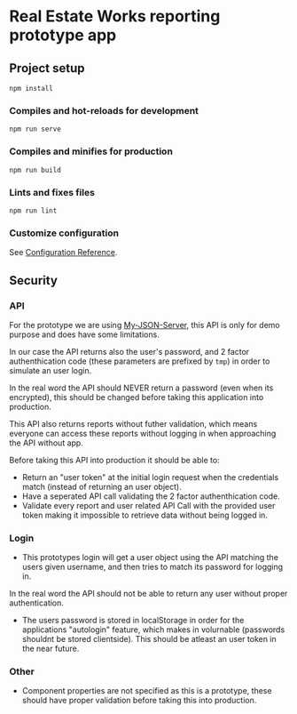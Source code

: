 # Real Estate Works reporting prototype app

## Project setup
```
npm install
```

### Compiles and hot-reloads for development
```
npm run serve
```

### Compiles and minifies for production
```
npm run build
```

### Lints and fixes files
```
npm run lint
```

### Customize configuration
See [Configuration Reference](https://cli.vuejs.org/config/).

## Security
### API
For the prototype we are using [My-JSON-Server](https://my-json-server.typicode.com), this API is only for demo purpose and does have some limitations.

In our case the API returns also the user's password, and 2 factor authenthication code (these parameters are prefixed by `tmp`) in order to  simulate an user login.

In the real word the API should NEVER return a password (even when its encrypted), this should be changed before taking this application into production.

This API also returns reports without futher validation, which means everyone can access these reports without logging in when approaching the API without app.

Before taking this API into production it should be able to:
- Return an "user token" at the initial login request when the credentials match (instead of returning an user object).
- Have a seperated API call validating the 2 factor authenthication code.
- Validate every report and user related API Call with the provided user token making it impossible to retrieve data without being logged in.


### Login
- This prototypes login will get a user object using the API matching the users given username, and then tries to match its password for logging in.

In the real word the API should not be able to return any user without proper authentication.

- The users password is stored in localStorage in order for the applications "autologin" feature, which makes in volurnable (passwords shouldnt be stored clientside). This should be atleast an user token in the near future.

### Other
- Component properties are not specified as this is a prototype, these should have proper validation before taking this into production.